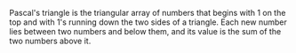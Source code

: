 Pascal's triangle is the triangular array of numbers that begins with 1 on the top and with 1's running down the two sides of a triangle. Each new number lies between two numbers and below them, and its value is the sum of the two numbers above it.

